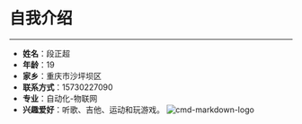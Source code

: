 ﻿# 自我介绍

---

*  **姓名**：段正超
*  **年龄**：19
*  **家乡**：重庆市沙坪坝区
*  **联系方式**：15730227090
*  **专业**：自动化-物联网
*  **兴趣爱好**：听歌、吉他、运动和玩游戏。
  ![cmd-markdown-logo](https://raw.githubusercontent.com/duanzhengchao/dzc/master/dzc.jpg)